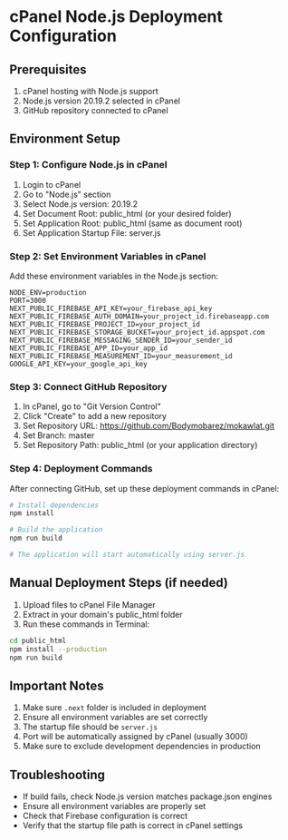 # cPanel Node.js Deployment Configuration

## Prerequisites
1. cPanel hosting with Node.js support
2. Node.js version 20.19.2 selected in cPanel
3. GitHub repository connected to cPanel

## Environment Setup

### Step 1: Configure Node.js in cPanel
1. Login to cPanel
2. Go to "Node.js" section
3. Select Node.js version: 20.19.2
4. Set Document Root: public_html (or your desired folder)
5. Set Application Root: public_html (same as document root)
6. Set Application Startup File: server.js

### Step 2: Set Environment Variables in cPanel
Add these environment variables in the Node.js section:

```
NODE_ENV=production
PORT=3000
NEXT_PUBLIC_FIREBASE_API_KEY=your_firebase_api_key
NEXT_PUBLIC_FIREBASE_AUTH_DOMAIN=your_project_id.firebaseapp.com
NEXT_PUBLIC_FIREBASE_PROJECT_ID=your_project_id
NEXT_PUBLIC_FIREBASE_STORAGE_BUCKET=your_project_id.appspot.com
NEXT_PUBLIC_FIREBASE_MESSAGING_SENDER_ID=your_sender_id
NEXT_PUBLIC_FIREBASE_APP_ID=your_app_id
NEXT_PUBLIC_FIREBASE_MEASUREMENT_ID=your_measurement_id
GOOGLE_API_KEY=your_google_api_key
```

### Step 3: Connect GitHub Repository
1. In cPanel, go to "Git Version Control"
2. Click "Create" to add a new repository
3. Set Repository URL: https://github.com/Bodymobarez/mokawlat.git
4. Set Branch: master
5. Set Repository Path: public_html (or your application directory)

### Step 4: Deployment Commands
After connecting GitHub, set up these deployment commands in cPanel:

```bash
# Install dependencies
npm install

# Build the application
npm run build

# The application will start automatically using server.js
```

## Manual Deployment Steps (if needed)

1. Upload files to cPanel File Manager
2. Extract in your domain's public_html folder
3. Run these commands in Terminal:

```bash
cd public_html
npm install --production
npm run build
```

## Important Notes

1. Make sure `.next` folder is included in deployment
2. Ensure all environment variables are set correctly
3. The startup file should be `server.js`
4. Port will be automatically assigned by cPanel (usually 3000)
5. Make sure to exclude development dependencies in production

## Troubleshooting

- If build fails, check Node.js version matches package.json engines
- Ensure all environment variables are properly set
- Check that Firebase configuration is correct
- Verify that the startup file path is correct in cPanel settings
